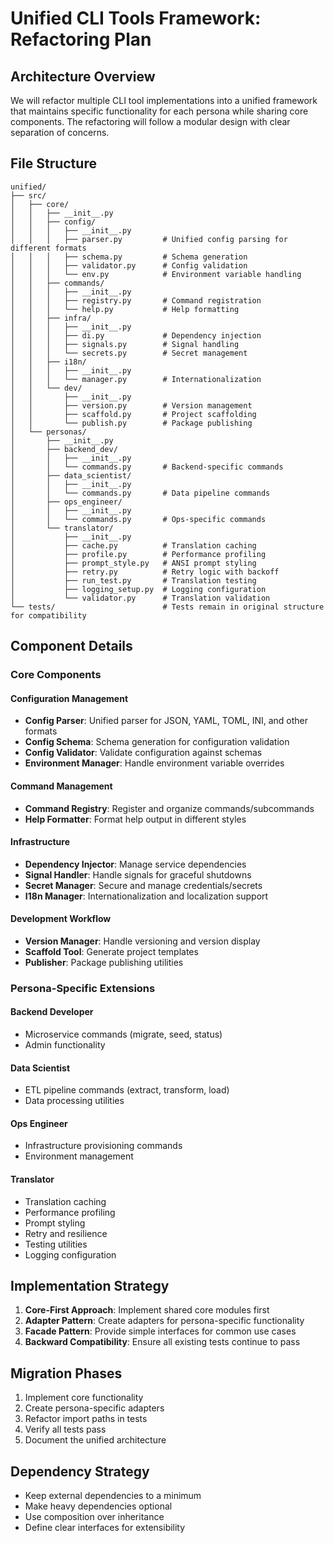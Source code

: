 # Unified CLI Tools Framework: Refactoring Plan

## Architecture Overview

We will refactor multiple CLI tool implementations into a unified framework that maintains specific functionality for each persona while sharing core components. The refactoring will follow a modular design with clear separation of concerns.

## File Structure

```
unified/
├── src/
│   ├── core/
│   │   ├── __init__.py
│   │   ├── config/
│   │   │   ├── __init__.py
│   │   │   ├── parser.py         # Unified config parsing for different formats
│   │   │   ├── schema.py         # Schema generation
│   │   │   ├── validator.py      # Config validation
│   │   │   └── env.py            # Environment variable handling
│   │   ├── commands/
│   │   │   ├── __init__.py
│   │   │   ├── registry.py       # Command registration
│   │   │   └── help.py           # Help formatting
│   │   ├── infra/
│   │   │   ├── __init__.py
│   │   │   ├── di.py             # Dependency injection
│   │   │   ├── signals.py        # Signal handling
│   │   │   └── secrets.py        # Secret management
│   │   ├── i18n/
│   │   │   ├── __init__.py
│   │   │   └── manager.py        # Internationalization
│   │   └── dev/
│   │       ├── __init__.py
│   │       ├── version.py        # Version management
│   │       ├── scaffold.py       # Project scaffolding
│   │       └── publish.py        # Package publishing
│   └── personas/
│       ├── __init__.py
│       ├── backend_dev/
│       │   ├── __init__.py
│       │   └── commands.py       # Backend-specific commands
│       ├── data_scientist/
│       │   ├── __init__.py
│       │   └── commands.py       # Data pipeline commands
│       ├── ops_engineer/
│       │   ├── __init__.py
│       │   └── commands.py       # Ops-specific commands
│       └── translator/
│           ├── __init__.py
│           ├── cache.py          # Translation caching
│           ├── profile.py        # Performance profiling
│           ├── prompt_style.py   # ANSI prompt styling
│           ├── retry.py          # Retry logic with backoff
│           ├── run_test.py       # Translation testing
│           ├── logging_setup.py  # Logging configuration
│           └── validator.py      # Translation validation
└── tests/                        # Tests remain in original structure for compatibility
```

## Component Details

### Core Components

#### Configuration Management
- **Config Parser**: Unified parser for JSON, YAML, TOML, INI, and other formats
- **Config Schema**: Schema generation for configuration validation
- **Config Validator**: Validate configuration against schemas
- **Environment Manager**: Handle environment variable overrides

#### Command Management
- **Command Registry**: Register and organize commands/subcommands
- **Help Formatter**: Format help output in different styles

#### Infrastructure
- **Dependency Injector**: Manage service dependencies
- **Signal Handler**: Handle signals for graceful shutdowns
- **Secret Manager**: Secure and manage credentials/secrets
- **I18n Manager**: Internationalization and localization support

#### Development Workflow
- **Version Manager**: Handle versioning and version display
- **Scaffold Tool**: Generate project templates
- **Publisher**: Package publishing utilities

### Persona-Specific Extensions

#### Backend Developer
- Microservice commands (migrate, seed, status)
- Admin functionality

#### Data Scientist
- ETL pipeline commands (extract, transform, load)
- Data processing utilities

#### Ops Engineer
- Infrastructure provisioning commands
- Environment management

#### Translator
- Translation caching
- Performance profiling
- Prompt styling
- Retry and resilience
- Testing utilities
- Logging configuration

## Implementation Strategy

1. **Core-First Approach**: Implement shared core modules first
2. **Adapter Pattern**: Create adapters for persona-specific functionality
3. **Facade Pattern**: Provide simple interfaces for common use cases
4. **Backward Compatibility**: Ensure all existing tests continue to pass

## Migration Phases

1. Implement core functionality
2. Create persona-specific adapters
3. Refactor import paths in tests
4. Verify all tests pass
5. Document the unified architecture

## Dependency Strategy

- Keep external dependencies to a minimum
- Make heavy dependencies optional
- Use composition over inheritance
- Define clear interfaces for extensibility